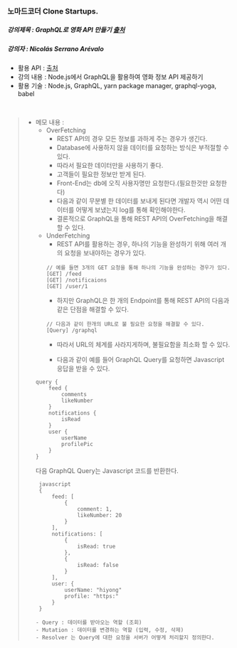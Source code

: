 ### 노마드코더 Clone Startups.

##### 강의제목 : GraphQL로 영화 API 만들기 [출처](https://nomadcoders.co/react-graphql-for-beginners/lobby)
##### 강의자 : Nicolás Serrano Arévalo

- 활용 API : [출처](https://yts.mx/)
- 강의 내용 : Node.js에서 GraphQL을 활용하여 영화 정보 API 제공하기
- 활용 기술 : Node.js, GraphQL, yarn package manager, graphql-yoga, babel

<br>

> - 메모 내용 :
>   - OverFetching
>       - REST API의 경우 모든 정보를 과하게 주는 경우가 생긴다.
>       - Database에 사용하지 않을 데이터를 요청하는 방식은 부적절할 수 있다.
>       - 따라서 필요한 데이터만을 사용하기 좋다.
>       - 고객들이 필요한 정보만 받게 된다.
>       - Front-End는 db에 오직 사용자명만 요청한다.(필요한것만 요청한다)
>       - 다음과 같이 무분별 한 데이터를 보내게 된다면 개발자 역시 어떤 데이터를 어떻게 보냈는지 log를 통해 확인해야한다.
>       - 결론적으로 GraphQL을 통해 REST API의 OverFetching을 해결할 수 있다.
>   - UnderFetching
>       - REST API를 활용하는 경우, 하나의 기능을 완성하기 위해 여러 개의 요청을 보내야하는 경우가 있다.
>       ```
>       // 예를 들면 3개의 GET 요청을 통해 하나의 기능을 완성하는 경우가 있다.
>       [GET] /feed
>       [GET] /notificaions
>       [GET] /user/1
>       ```
>       - 하지만 GraphQL은 한 개의 Endpoint를 통해 REST API의 다음과 같은 단점을 해결할 수 있다.
>       ```
>       // 다음과 같이 한개의 URL로 불 필요한 요청을 해결할 수 있다.
>       [Query] /graphql
>       ```
>       - 따라서 URL의 체계를 사라지게하며, 불필요함을 최소화 할 수 있다.
>       
>       - 다음과 같이 예를 들어 GraphQL Query를 요청하면 Javascript 응답을 받을 수 있다.
>   ```
>   query {
>       feed {
>           comments
>           likeNumber
>       }
>       notifications {
>           isRead
>       }
>       user {
>           userName
>           profilePic
>       }
>   }
>   ```
>   다음 GraphQL Query는 Javascript 코드를 반환한다.
>   ```
>    javascript
>    {
>        feed: [
>            {
>                comment: 1,
>                likeNumber: 20
>            }
>        ],
>        notifications: [
>            {
>                isRead: true
>            },
>            {
>                isRead: false
>            }
>        ],
>        user: {
>            userName: "hiyong"
>            profile: "https:"
>        }
>    }
>
>   - Query : 데이터를 받아오는 역할 (조회)
>   - Mutation : 데이터를 변경하는 역할 (입력, 수정, 삭제)
>   - Resolver 는 Query에 대한 요청을 서버가 어떻게 처리할지 정의한다.
